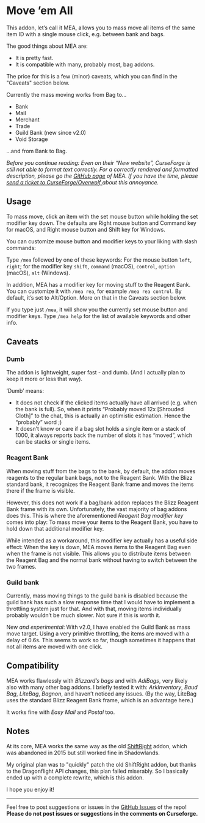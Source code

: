 # Move ’em All

This addon, let’s call it MEA, allows you to mass move all items of the same item ID with a single mouse click, e.g. between bank and bags.

The good things about MEA are:

- It is pretty fast.
- It is compatible with many, probably most, bag addons.

The price for this is a few (minor) caveats, which you can find in the "Caveats" section below.

Currently the mass moving works from Bag to…

- Bank
- Mail
- Merchant
- Trade
- Guild Bank (new since v2.0)
- Void Storage

…and from Bank to Bag.


_Before you continue reading: Even on their “New website”, CurseForge is still not able to format text correctly. For a correctly rendered and formatted description, please go the [GitHub page](https://github.com/tflo/Move-em-All) of MEA. If you have the time, please [send a ticket to CurseForge/Overwolf ](https://support.curseforge.com/en/support/tickets/new) about this annoyance._


## Usage

To mass move, click an item with the set mouse button while holding the set modifier key down. The defaults are Right mouse button and Command key for macOS, and Right mouse button and Shift key for Windows.

You can customize mouse button and modifier keys to your liking with slash commands:

Type `/mea` followed by one of these keywords: For the mouse button `left`, `right`; for the modifier key `shift`, `command` (macOS), `control`, `option` (macOS), `alt` (Windows).

In addition, MEA has a modifier key for moving stuff to the Reagent Bank. You can customize it with `/mea rea`, for example `/mea rea control`. By default, it’s set to Alt/Option. More on that in the Caveats section below.

If you type just `/mea`, it will show you the currently set mouse button and modifier keys. Type `/mea help` for the list of available keywords and other info.


## Caveats

### Dumb

The addon is lightweight, super fast - and dumb. (And I actually plan to keep it more or less that way).

‘Dumb’ means: 

- It does not check if the clicked items actually have all arrived (e.g. when the bank is full). So, when it prints “Probably moved 12x [Shrouded Cloth]” to the chat, this is actually an optimistic estimation. Hence the “probably” word ;)
- It doesn’t know or care if a bag slot holds a single item or a stack of 1000, it always reports back the number of slots it has “moved”, which can be stacks or single items.


### Reagent Bank

When moving stuff from the bags to the bank, by default, the addon moves reagents to the regular bank bags, not to the Reagent Bank. With the Blizz standard bank, it recognizes the Reagent Bank frame and moves the items there if the frame is visible.

However, this does not work if a bag/bank addon replaces the Blizz Reagent Bank frame with its own. Unfortunately, the vast majority of bag addons does this. This is where the aforementioned _Reagent Bag modifier key_ comes into play: To mass move your items to the Reagent Bank, you have to hold down that additional modifier key.

While intended as a workaround, this modifier key actually has a useful side effect: When the key is down, MEA moves items to the Reagent Bag even when the frame is not visible. This allows you to distribute items between the Reagent Bag and the normal bank without having to switch between the two frames.


### Guild bank

Currently, mass moving things to the guild bank is disabled because the guild bank has such a slow response time that I would have to implement a throttling system just for that. And with that, moving items individually probably wouldn’t be much slower. Not sure if this is worth it.

New _and experimental_: With v2.0, I have enabled the Guild Bank as mass move target. Using a very primitive throttling, the items are moved with a delay of 0.6s. This seems to work so far, though sometimes it happens that not all items are moved with one click.


## Compatibility

MEA works flawlessly with _Blizzard’s bags_ and with _AdiBags_, very likely also with many other bag addons. I briefly tested it with: _ArkInventory_, _Baud Bag_, _LiteBag_, _Bagnon_, and haven’t noticed any issues. (By the way, LiteBag uses the standard Blizz Reagent Bank frame, which is an advantage here.)

It works fine with _Easy Mail_ and _Postal_ too.


## Notes

At its core, MEA works the same way as the old [ShiftRight](https://www.curseforge.com/wow/addons/shift-right) addon, which was abandoned in 2015 but still worked fine in Shadowlands.

My original plan was to "quickly" patch the old ShiftRight addon, but thanks to the Dragonflight API changes, this plan failed miserably. So I basically ended up with a complete rewrite, which is this addon.

I hope you enjoy it!


---

Feel free to post suggestions or issues in the [GitHub Issues](https://github.com/tflo/Move-em-All/issues) of the repo!
__Please do not post issues or suggestions in the comments on Curseforge.__
